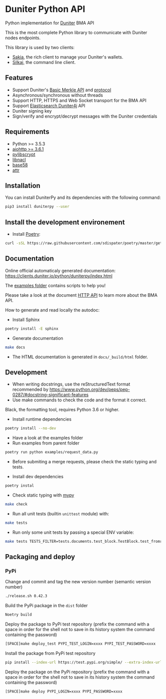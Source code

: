 # Duniter Python API

Python implementation for [Duniter](https://git.duniter.org/nodes/typescript/duniter) BMA API

This is the most complete Python library to communicate with Duniter nodes endpoints.

This library is used by two clients:
- [Sakia](http://sakia-wallet.org/), the rich client to manage your Duniter's wallets.
- [Silkaj](https://silkaj.duniter.org/), the command line client.

## Features
- Support Duniter's [Basic Merkle API](https://git.duniter.org/nodes/typescript/duniter/blob/master/doc/HTTP_API.md) and [protocol](https://git.duniter.org/nodes/common/doc/blob/master/rfc/0009_Duniter_Blockchain_Protocol_V11.md)
- Asynchronous/synchronous without threads
- Support HTTP, HTTPS and Web Socket transport for the BMA API
- Support [Elasticsearch Duniter4j](https://git.duniter.org/clients/java/duniter4j/blob/master/src/site/markdown/ES.md#request-the-es-node>) API
- Duniter signing key
- Sign/verify and encrypt/decrypt messages with the Duniter credentials

## Requirements
- Python >= 3.5.3
- [aiohttp >= 3.6.1](https://pypi.org/pypi/aiohttp)
- [pylibscrypt](https://pypi.org/pypi/pylibscrypt)
- [libnacl](https://pypi.org/pypi/libnacl)
- [base58](https://pypi.org/pypi/base58)
- [attr](https://pypi.org/project/attr/)

## Installation
You can install DuniterPy and its dependencies with the following command:
```bash
pip3 install duniterpy --user
```

## Install the development environement
- Install [Poetry](https://poetry.eustace.io):
```bash
curl -sSL https://raw.githubusercontent.com/sdispater/poetry/master/get-poetry.py | python --preview
```

## Documentation
Online official automaticaly generated documentation: https://clients.duniter.io/python/duniterpy/index.html

The [examples folder](https://git.duniter.org/clients/python/duniterpy/tree/master/examples) contains scripts to help you!

Please take a look at the document [HTTP API](https://git.duniter.org/nodes/typescript/duniter/blob/master/doc/HTTP_API.md) to learn more about the BMA API.

How to generate and read locally the autodoc:

- Install Sphinx
```bash
poetry install -E sphinx
```

- Generate documentation
```bash
make docs
```

- The HTML documentation is generated in `docs/_build/html` folder.

## Development
* When writing docstrings, use the reStructuredText format recommended by https://www.python.org/dev/peps/pep-0287/#docstring-significant-features
* Use make commands to check the code and the format it correct.

Black, the formatting tool, requires Python 3.6 or higher.

* Install runtime dependencies
```bash
poetry install --no-dev
```

* Have a look at the examples folder
* Run examples from parent folder
```bash
poetry run python examples/request_data.py
```

* Before submiting a merge requests, please check the static typing and tests.

* Install dev dependencies
```bash
poetry instal
```

* Check static typing with [mypy](http://mypy-lang.org/)
```bash
make check
```

* Run all unit tests (builtin `unittest` module) with:
```bash
make tests
```

* Run only some unit tests by passing a special ENV variable:
```bash
make tests TESTS_FILTER=tests.documents.test_block.TestBlock.test_fromraw
```

## Packaging and deploy
### PyPi
Change and commit and tag the new version number (semantic version number)
```bash
./release.sh 0.42.3
```

Build the PyPi package in the `dist` folder
```bash
Noetry build
```

Deploy the package to PyPi test repository (prefix the command with a space in order for the shell not to save in its history system the command containing the password)
```bash
[SPACE]make deploy_test PYPI_TEST_LOGIN=xxxx PYPI_TEST_PASSWORD=xxxx
```

Install the package from PyPi test repository
```bash
pip install --index-url https://test.pypi.org/simple/ --extra-index-url https://pypi.python.org/simple/ duniterpy
```

Deploy the package on the PyPi repository (prefix the command with a space in order for the shell not to save in its history system the command containing the password)
```bash
[SPACE]make deploy PYPI_LOGIN=xxxx PYPI_PASSWORD=xxxx
```
